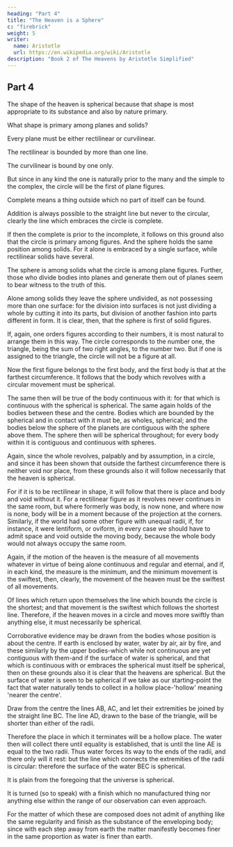 ```yaml
---
heading: "Part 4"
title: "The Heaven is a Sphere"
c: "firebrick"
weight: 5
writer:
  name: Aristotle
  url: https://en.wikipedia.org/wiki/Aristotle
description: "Book 2 of The Heavens by Aristotle Simplified"
---
```




## Part 4

The shape of the heaven is spherical because that shape is most appropriate to its substance and also by nature primary.

What shape is primary among planes and solids?

Every plane must be either rectilinear or curvilinear. 

The rectilinear is bounded by more than one line.

The curvilinear is bound by one only.

But since in any kind the one is naturally prior to the many and the simple to the complex, the circle will be the first of plane figures.

Complete means a thing outside which no part of itself can be found. 

Addition is always possible to the straight line but never to the circular, clearly the line which embraces the circle is complete. 

If then the complete is prior to the incomplete, it follows on this ground also that the circle is primary among figures. And the sphere holds the same position among solids. For it alone is embraced by a single surface, while rectilinear solids have several. 

The sphere is among solids what the circle is among plane figures. Further, those who divide bodies into planes and generate them out of planes seem to bear witness to the truth of this.

Alone among solids they leave the sphere undivided, as not possessing more than one surface: for the division into surfaces is not just dividing a whole by cutting it into its parts, but division of another fashion into parts different in form. It is clear, then, that the sphere is first of solid figures.

If, again, one orders figures according to their numbers, it is most natural to arrange them in this way. The circle corresponds to the number one, the triangle, being the sum of two right angles, to the number two. But if one is assigned to the triangle, the circle will not be a figure at all.

Now the first figure belongs to the first body, and the first body is that at the farthest circumference. It follows that the body which revolves with a circular movement must be spherical.

The same then will be true of the body continuous with it: for that which is continuous with the spherical is spherical. The same again holds of the bodies between these and the centre. Bodies which are bounded by the spherical and in contact with it must be, as wholes, spherical; and the bodies below the sphere of the planets are contiguous with the sphere above them. The sphere then will be spherical throughout; for every body within it is contiguous and continuous with spheres.

Again, since the whole revolves, palpably and by assumption, in a circle, and since it has been shown that outside the farthest circumference there is neither void nor place, from these grounds also it will follow necessarily that the heaven is spherical.

For if it is to be rectilinear in shape, it will follow that there is place and body and void without it. For a rectilinear figure as it revolves never continues in the same room, but where formerly was body, is now none, and where now is none, body will be in a moment because of the projection at the corners. Similarly, if the world had some other figure with unequal radii, if, for instance, it were lentiform, or oviform, in every case we should have to admit space and void outside the moving body, because the whole body would not always occupy the same room.

Again, if the motion of the heaven is the measure of all movements whatever in virtue of being alone continuous and regular and eternal, and if, in each kind, the measure is the minimum, and the minimum movement is the swiftest, then, clearly, the movement of the heaven must be the swiftest of all movements. 

Of lines which return upon themselves the line which bounds the circle is the shortest; and that movement is the swiftest which follows the shortest line. Therefore, if the heaven moves in a circle and moves more swiftly than anything else, it must necessarily be spherical.

Corroborative evidence may be drawn from the bodies whose position is about the centre. If earth is enclosed by water, water by air, air by fire, and these similarly by the upper bodies-which while not continuous are yet contiguous with them-and if the surface of water is spherical, and that which is continuous with or embraces the spherical must itself be spherical, then on these grounds also it is clear that the heavens are spherical. But the surface of water is seen to be spherical if we take as our starting-point the fact that water naturally tends to collect in a hollow place-'hollow' meaning 'nearer the centre'. 

Draw from the centre the lines AB, AC, and let their extremities be joined by the straight line BC. The line AD, drawn to the base of the triangle, will be shorter than either of the radii. 

Therefore the place in which it terminates will be a hollow place. The water then will collect there until equality is established, that is until the line AE is equal to the two radii. Thus water forces its way to the ends of the radii, and there only will it rest: but the line which connects the extremities of the radii is circular: therefore the surface of the water BEC is spherical.

It is plain from the foregoing that the universe is spherical. 

It is turned (so to speak) with a finish which no manufactured thing nor anything else within the range of our observation can even approach. 

For the matter of which these are composed does not admit of anything like the same regularity and finish as the substance of the enveloping body; since with each step away from earth the matter manifestly becomes finer in the same proportion as water is finer than earth.
